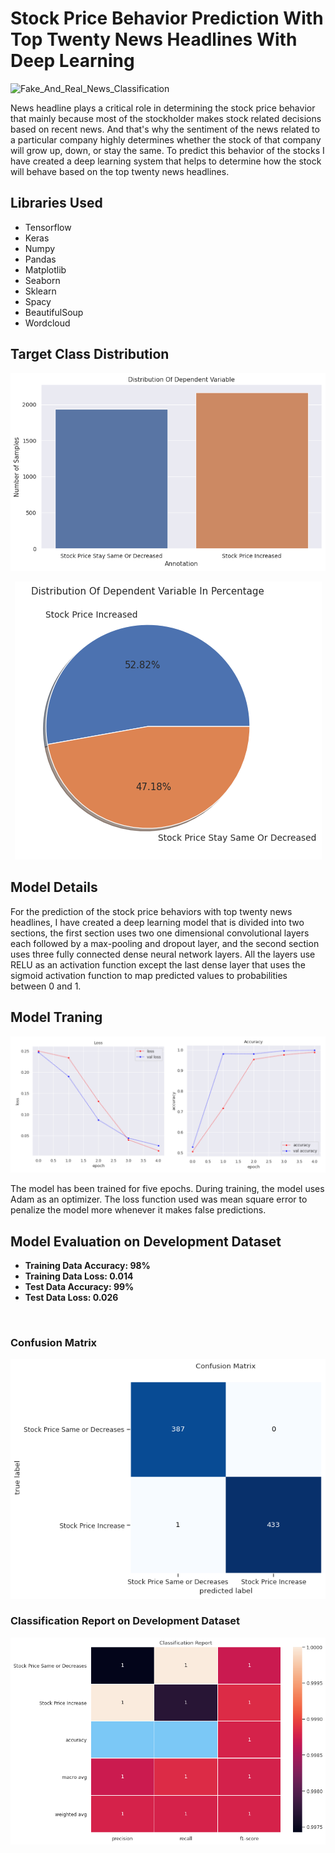 # Stock Price Behavior Prediction With Top Twenty News Headlines With Deep Learning
<img src="https://www.thestreet.com/.image/t_share/MTcwMDkyODc4NDY5NTM5MTAy/stock-price-lead.jpg" alt="Fake_And_Real_News_Classification" width="970" height="510">
<p>News headline plays a critical role in determining the stock price behavior that mainly because most of the stockholder makes stock related decisions based on recent news. And that's why the sentiment of the news related to a particular company highly determines whether the stock of that company will grow up, down, or stay the same. To predict this behavior of the stocks I have created a deep learning system that helps to determine how the stock will behave based on the top twenty news headlines.</p>
<h2>Libraries Used</h2>
<ul>
  <li>Tensorflow</li>
  <li>Keras</li>
  <li>Numpy</li>
  <li>Pandas </li>
  <li>Matplotlib</li>
  <li>Seaborn</li>
  <li>Sklearn</li>
  <li>Spacy</li>
  <li>BeautifulSoup</li>
  <li>Wordcloud</li>
</ul>
<h2>Target Class Distribution</h2>
<img src="https://github.com/NavinBondade/Foretelling-The-Stock-Price-Behavior-With-Major-News-Headlines/blob/main/Graphs%20%26%20Pictures/Distribution%20Of%20Dependent%20Variable.png">
<br>
<p align="center"> 
<img src="https://github.com/NavinBondade/Foretelling-The-Stock-Price-Behavior-With-Major-News-Headlines/blob/main/Graphs%20%26%20Pictures/Distribution%20Of%20Dependent%20Variable%20In%20Percentage.png">
</p>    
<h2>Model Details</h2>
<p>For the prediction of the stock price behaviors with top twenty news headlines, I have created a deep learning model that is divided into two sections, the first section uses two one dimensional convolutional layers each followed by a max-pooling and dropout layer, and the second section uses three fully connected dense neural network layers. All the layers use RELU as an activation function except the last dense layer that uses the sigmoid activation function to map predicted values to probabilities between 0 and 1.</p>
<h2>Model Traning</h2>
<img src="https://github.com/NavinBondade/Foretelling-The-Stock-Price-Behavior-With-Major-News-Headlines/blob/main/Graphs%20%26%20Pictures/loss-accuracy.png" alt="loss_accuracy">
<p>The model has been trained for five epochs. During training, the model uses Adam as an optimizer. The loss function used was mean square error to penalize the model more whenever it makes false predictions.</p>
<h2>Model Evaluation on Development Dataset</h2>
<ul>
  <li><b>Training Data Accuracy: 98%</b></li>
  <li><b>Training Data Loss: 0.014</b></li> 
  <li><b>Test Data Accuracy: 99%</b></li>
  <li><b>Test Data Loss: 0.026</b></li> 
</ul>
<br>
<h3>Confusion Matrix</h3>
<img src="https://github.com/NavinBondade/Foretelling-The-Stock-Price-Behavior-With-Major-News-Headlines/blob/main/Graphs%20%26%20Pictures/Confusion%20Matrix.png">
<h3>Classification Report on Development Dataset</h3>
<img src="https://github.com/NavinBondade/Foretelling-The-Stock-Price-Behavior-With-Major-News-Headlines/blob/main/Graphs%20%26%20Pictures/Classification%20Report.png">   
